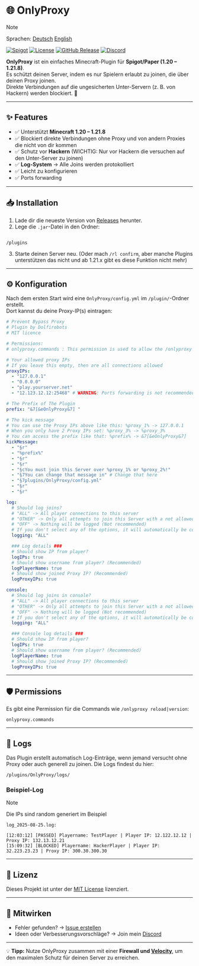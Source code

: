 # 🌐 OnlyProxy

> [!NOTE]
> Sprachen:
> [Deutsch](./README_de.md)
> [English](./README.md)

[![Spigot](https://img.shields.io/badge/Spigot-1.20--1.21.8-orange)](https://www.spigotmc.org/)
[![License](https://img.shields.io/github/license/Dolfirobots/OnlyProxy)](./LICENSE)
[![GitHub Release](https://img.shields.io/github/v/release/Dolfirobots/OnlyProxy)](https://github.com/Dolfirobots/OnlyProxy/releases "OnlyProxy Releases")
[![Discord](https://img.shields.io/discord/1079052573845241877.svg?logo=discord&logoColor=fff&color=7389D8&labelColor=6A7EC2)](https://discord.gg/dxZTGpPbkd "Discord")

**OnlyProxy** ist ein einfaches Minecraft-Plugin für **Spigot/Paper (1.20 – 1.21.8)**.  
Es schützt deinen Server, indem es nur Spielern erlaubt zu joinen, die über deinen Proxy joinen.  
Direkte Verbindungen auf die ungesicherten Unter-Servern (z. B. von Hackern) werden blockiert. 🚫

---

## ✨ Features
- ✅ Unterstützt **Minecraft 1.20 – 1.21.8**
- ✅ Blockiert direkte Verbindungen ohne Proxy und von andern Proxies die nicht von dir kommen
- ✅ Schutz vor **Hackern** (WICHTIG: Nur vor Hackern die versuchen auf den Unter-Server zu joinen)
- ✅ **Log-System** → Alle Joins werden protokolliert
- ✅ Leicht zu konfigurieren
- ✅ Ports forwarding

---

## 📥 Installation
1. Lade dir die neueste Version von [Releases](https://github.com/Dolfirobots/OnlyProxy/releases) herunter.
2. Lege die `.jar`-Datei in den Ordner:
```

/plugins

````
3. Starte deinen Server neu. (Oder mach `/rl confirm`, aber manche Plugins unterstützen das nicht und ab 1.21.x gibt es diese Funktion nicht mehr)

---

## ⚙️ Konfiguration
Nach dem ersten Start wird eine `OnlyProxy/config.yml` im `/plugin/`-Ordner erstellt.  
Dort kannst du deine Proxy-IP(s) eintragen:

```yaml
# Prevent Bypass Proxy
# Plugin by Dolfirobots
# MIT licence

# Permissions:
# onlyproxy.commands : This permission is used to allow the /onlyproxy [reload/version]

# Your allowed proxy IPs
# If you leave this empty, then are all connections allowed
proxyIPs:
  - "127.0.0.1"
  - "0.0.0.0"
  - "play.yourserver.net"
  - "12.123.12.12:25468" # WARNING: Ports forwarding is not recommended because it can be manipulated via client!

# The Prefix of The Plugin
prefix: "&7[&eOnlyProxy&7] "

# The kick message
# You can use the Proxy IPs above like this: %proxy_1% -> 127.0.0.1
# When you only have 2 Proxy IPs set: %proxy_3% -> %proxy_3%
# You can access the prefix like that: %prefix% -> &7[&eOnlyProxy&7]
kickMessage:
  - "§r"
  - "%prefix%"
  - "§r"
  - "§r"
  - "§cYou must join this Server over %proxy_1% or %proxy_2%!"
  - "§7You can change that message in" # Change that here
  - "§7plugins/OnlyProxy/config.yml"
  - "§r"
  - "§r"

log:
  # Should log joins?
  # "ALL" -> All player connections to this server
  # "OTHER" -> Only all attempts to join this Server with a not allowed Proxy
  # "OFF" -> Nothing will be logged (Not recommended)
  # If you don't select any of the options, it will automatically be counted as "OFF"
  logging: "ALL"

  ### Log details ###
  # Should show IP from player?
  logIPs: true
  # Should show username from player? (Recommended)
  logPlayerName: true
  # Should show joined Proxy IP? (Recommended)
  logProxyIPs: true

console:
  # Should log joins in console?
  # "ALL" -> All player connections to this server
  # "OTHER" -> Only all attempts to join this Server with a not allowed Proxy
  # "OFF" -> Nothing will be logged (Not recommended)
  # If you don't select any of the options, it will automatically be counted as "ALL"
  logging: "ALL"

  ### Console log details ###
  # Should show IP from player?
  logIPs: true
  # Should show username from player? (Recommended)
  logPlayerName: true
  # Should show joined Proxy IP? (Recommended)
  logProxyIPs: true
```
---
## 🛡️ Permissions
Es gibt eine Permission für die Commands wie `/onlyproxy reload|version`:
```
onlyproxy.commands
```

---

## 📑 Logs

Das Plugin erstellt automatisch Log-Einträge, wenn jemand versucht ohne Proxy oder auch generell zu joinen.
Die Logs findest du hier:

```
/plugins/OnlyProxy/logs/
```

### Beispiel-Log
> [!NOTE]
> Die IPs sind random generiert im Beispiel
```
log_2025-08-25.log:

[12:03:12] [PASSED] Playername: TestPlayer | Player IP: 12.122.12.12 | Proxy IP: 132.13.12.21
[15:09:32] [BLOCKED] Playername: HackerPlayer | Player IP: 32.223.23.23 | Proxy IP: 300.30.300.30 
```

---

## 📜 Lizenz

Dieses Projekt ist unter der [MIT License](./LICENSE) lizenziert.

---

## 🤝 Mitwirken

* Fehler gefunden? → [Issue erstellen](https://github.com/Dolfirobots/OnlyProxy/issues)
* Ideen oder Verbesserungsvorschläge? → Join mein [Discord](https://discord.gg/dxZTGpPbkd "Discord")

---

💡 **Tipp:** Nutze OnlyProxy zusammen mit einer **Firewall und [Velocity](https://papermc.io/downloads/velocity)**, um den maximalen Schutz für deinen Server zu erreichen.
